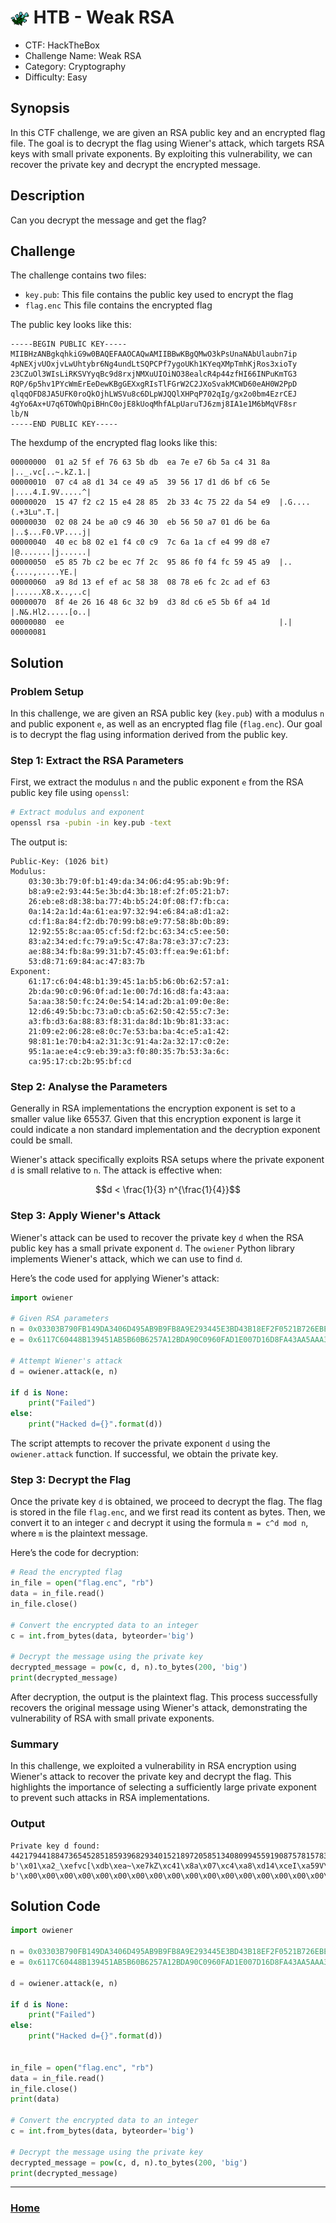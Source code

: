 # <img style="vertical-align:middle" src="/Assets/flaxa_zoom.png" width="30"  alt=""/> HTB - Weak RSA

- CTF: HackTheBox
- Challenge Name: Weak RSA
- Category: Cryptography
- Difficulty: Easy
## Synopsis

In this CTF challenge, we are given an RSA public key and an encrypted flag file. The goal is to decrypt the flag using Wiener's attack, which targets RSA keys with small private exponents. By exploiting this vulnerability, we can recover the private key and decrypt the encrypted message.

## Description

Can you decrypt the message and get the flag?
## Challenge

The challenge contains two files:

- `key.pub`: This file contains the public key used to encrypt the flag
- `flag.enc` This file contains the encrypted flag

The public key looks like this:

```
-----BEGIN PUBLIC KEY-----
MIIBHzANBgkqhkiG9w0BAQEFAAOCAQwAMIIBBwKBgQMwO3kPsUnaNAbUlaubn7ip
4pNEXjvUOxjvLwUhtybr6Ng4undLtSQPCPf7ygoUKh1KYeqXMpTmhKjRos3xioTy
23CZuOl3WIsLiRKSVYyqBc9d8rxjNMXuUIOiNO38ealcR4p44zfHI66INPuKmTG3
RQP/6p5hv1PYcWmErEeDewKBgGEXxgRIsTlFGrW2C2JXoSvakMCWD60eAH0W2PpD
qlqqOFD8JA5UFK0roQkOjhLWSVu8c6DLpWJQQlXHPqP702qIg/gx2o0bm4EzrCEJ
4gYo6Ax+U7q6TOWhQpiBHnC0ojE8kUoqMhfALpUaruTJ6zmj8IA1e1M6bMqVF8sr
lb/N
-----END PUBLIC KEY-----
```

The hexdump of the encrypted flag looks like this:

```
00000000  01 a2 5f ef 76 63 5b db  ea 7e e7 6b 5a c4 31 8a  |.._.vc[..~.kZ.1.|
00000010  07 c4 a8 d1 34 ce 49 a5  39 56 17 d1 d6 bf c6 5e  |....4.I.9V.....^|
00000020  15 47 f2 c2 15 e4 28 85  2b 33 4c 75 22 da 54 e9  |.G....(.+3Lu".T.|
00000030  02 08 24 be a0 c9 46 30  eb 56 50 a7 01 d6 be 6a  |..$...F0.VP....j|
00000040  40 ec b8 02 e1 f4 c0 c9  7c 6a 1a cf e4 99 d8 e7  |@.......|j......|
00000050  e5 85 7b c2 be ec 7f 2c  95 86 f0 f4 fc 59 45 a9  |..{....,.....YE.|
00000060  a9 8d 13 ef ef ac 58 38  08 78 e6 fc 2c ad ef 63  |......X8.x..,..c|
00000070  8f 4e 26 16 48 6c 32 b9  d3 8d c6 e5 5b 6f a4 1d  |.N&.Hl2.....[o..|
00000080  ee                                                |.|
00000081

```

## Solution

### Problem Setup

In this challenge, we are given an RSA public key (`key.pub`) with a modulus `n` and public exponent `e`, as well as an encrypted flag file (`flag.enc`). Our goal is to decrypt the flag using information derived from the public key.

### Step 1: Extract the RSA Parameters
First, we extract the modulus `n` and the public exponent `e` from the RSA public key file using `openssl`:

```bash
# Extract modulus and exponent
openssl rsa -pubin -in key.pub -text

```

The output is:

```
Public-Key: (1026 bit)
Modulus:
    03:30:3b:79:0f:b1:49:da:34:06:d4:95:ab:9b:9f:
    b8:a9:e2:93:44:5e:3b:d4:3b:18:ef:2f:05:21:b7:
    26:eb:e8:d8:38:ba:77:4b:b5:24:0f:08:f7:fb:ca:
    0a:14:2a:1d:4a:61:ea:97:32:94:e6:84:a8:d1:a2:
    cd:f1:8a:84:f2:db:70:99:b8:e9:77:58:8b:0b:89:
    12:92:55:8c:aa:05:cf:5d:f2:bc:63:34:c5:ee:50:
    83:a2:34:ed:fc:79:a9:5c:47:8a:78:e3:37:c7:23:
    ae:88:34:fb:8a:99:31:b7:45:03:ff:ea:9e:61:bf:
    53:d8:71:69:84:ac:47:83:7b
Exponent:
    61:17:c6:04:48:b1:39:45:1a:b5:b6:0b:62:57:a1:
    2b:da:90:c0:96:0f:ad:1e:00:7d:16:d8:fa:43:aa:
    5a:aa:38:50:fc:24:0e:54:14:ad:2b:a1:09:0e:8e:
    12:d6:49:5b:bc:73:a0:cb:a5:62:50:42:55:c7:3e:
    a3:fb:d3:6a:88:83:f8:31:da:8d:1b:9b:81:33:ac:
    21:09:e2:06:28:e8:0c:7e:53:ba:ba:4c:e5:a1:42:
    98:81:1e:70:b4:a2:31:3c:91:4a:2a:32:17:c0:2e:
    95:1a:ae:e4:c9:eb:39:a3:f0:80:35:7b:53:3a:6c:
    ca:95:17:cb:2b:95:bf:cd

```
### Step 2: Analyse the Parameters

Generally in RSA implementations the encryption exponent is set to a smaller value like 65537. Given that this encryption exponent is large it could indicate a non standard implementation and the decryption exponent could be small.

Wiener's attack specifically exploits RSA setups where the private exponent `d` is small relative to `n`. The attack is effective when:

```math
d < \frac{1}{3} n^{\frac{1}{4}}
```

### Step 3: Apply Wiener's Attack
Wiener's attack can be used to recover the private key `d` when the RSA public key has a small private exponent `d`. The `owiener` Python library implements Wiener's attack, which we can use to find `d`.

Here’s the code used for applying Wiener's attack:

```python
import owiener

# Given RSA parameters
n = 0x03303B790FB149DA3406D495AB9B9FB8A9E293445E3BD43B18EF2F0521B726EBE8D838BA774BB5240F08F7FBCA0A142A1D4A61EA973294E684A8D1A2CDF18A84F2DB7099B8E977588B0B891292558CAA05CF5DF2BC6334C5EE5083A234EDFC79A95C478A78E337C723AE8834FB8A9931B74503FFEA9E61BF53D8716984AC47837B
e = 0x6117C60448B139451AB5B60B6257A12BDA90C0960FAD1E007D16D8FA43AA5AAA3850FC240E5414AD2BA1090E8E12D6495BBC73A0CBA562504255C73EA3FBD36A8883F831DA8D1B9B8133AC2109E20628E80C7E53BABA4CE5A14298811E70B4A2313C914A2A3217C02E951AAEE4C9EB39A3F080357B533A6CCA9517CB2B95BFCD

# Attempt Wiener's attack
d = owiener.attack(e, n)

if d is None:
    print("Failed")
else:
    print("Hacked d={}".format(d))
```

The script attempts to recover the private exponent `d` using the `owiener.attack` function. If successful, we obtain the private key.

### Step 3: Decrypt the Flag
Once the private key `d` is obtained, we proceed to decrypt the flag. The flag is stored in the file `flag.enc`, and we first read its content as bytes. Then, we convert it to an integer `c` and decrypt it using the formula `m = c^d mod n`, where `m` is the plaintext message.

Here’s the code for decryption:

```python
# Read the encrypted flag
in_file = open("flag.enc", "rb")
data = in_file.read()
in_file.close()

# Convert the encrypted data to an integer
c = int.from_bytes(data, byteorder='big')

# Decrypt the message using the private key
decrypted_message = pow(c, d, n).to_bytes(200, 'big')
print(decrypted_message)
```

After decryption, the output is the plaintext flag. This process successfully recovers the original message using Wiener's attack, demonstrating the vulnerability of RSA with small private exponents.

### Summary
In this challenge, we exploited a vulnerability in RSA encryption using Wiener's attack to recover the private key and decrypt the flag. This highlights the importance of selecting a sufficiently large private exponent to prevent such attacks in RSA implementations.

### Output

```
Private key d found: 44217944188473654528518593968293401521897205851340809945591908757815783834933
b'\x01\xa2_\xefvc[\xdb\xea~\xe7kZ\xc41\x8a\x07\xc4\xa8\xd14\xceI\xa59V\x17\xd1\xd6\xbf\xc6^\x15G\xf2\xc2\x15\xe4(\x85+3Lu"\xdaT\xe9\x02\x08$\xbe\xa0\xc9F0\xebVP\xa7\x01\xd6\xbej@\xec\xb8\x02\xe1\xf4\xc0\xc9|j\x1a\xcf\xe4\x99\xd8\xe7\xe5\x85{\xc2\xbe\xec\x7f,\x95\x86\xf0\xf4\xfcYE\xa9\xa9\x8d\x13\xef\xef\xacX8\x08x\xe6\xfc,\xad\xefc\x8fN&\x16Hl2\xb9\xd3\x8d\xc6\xe5[o\xa4\x1d\xee'
b'\x00\x00\x00\x00\x00\x00\x00\x00\x00\x00\x00\x00\x00\x00\x00\x00\x00\x00\x00\x00\x00\x00\x00\x00\x00\x00\x00\x00\x00\x00\x00\x00\x00\x00\x00\x00\x00\x00\x00\x00\x00\x00\x00\x00\x00\x00\x00\x00\x00\x00\x00\x00\x00\x00\x00\x00\x00\x00\x00\x00\x00\x00\x00\x00\x00\x00\x00\x00\x00\x00\x00\x00\x02!\xcf\xb2\x98\x83\xb0o@\x9ag\x9aX\xa4\xe9{Dn(\xb2D\xbb\xcd\x06\x87\xd1x\xa8\xab\x87"\xbf\x86\xda\x06\xa6.\x04,\x89-)!\xb36W\x1e\x9f\xf7\xac\x9d\x89\xba\x90Q+\xacL\xfb\x8d~J9\x01\xbb\xcc\xf5\xdf\xac\x01\xb2{\xdd\xd3_\x1c\xa5SD\xa7YC\xdf\x9a\x18\xea\xdb4L\xf7\xcfU\xfa\x0b\xaap\x05\xbf\xe3/A\x00HTB{s1mpl3_Wi3n3rs_4tt4ck}'

```


## Solution Code

```python
import owiener

n = 0x03303B790FB149DA3406D495AB9B9FB8A9E293445E3BD43B18EF2F0521B726EBE8D838BA774BB5240F08F7FBCA0A142A1D4A61EA973294E684A8D1A2CDF18A84F2DB7099B8E977588B0B891292558CAA05CF5DF2BC6334C5EE5083A234EDFC79A95C478A78E337C723AE8834FB8A9931B74503FFEA9E61BF53D8716984AC47837B
e = 0x6117C60448B139451AB5B60B6257A12BDA90C0960FAD1E007D16D8FA43AA5AAA3850FC240E5414AD2BA1090E8E12D6495BBC73A0CBA562504255C73EA3FBD36A8883F831DA8D1B9B8133AC2109E20628E80C7E53BABA4CE5A14298811E70B4A2313C914A2A3217C02E951AAEE4C9EB39A3F080357B533A6CCA9517CB2B95BFCD

d = owiener.attack(e, n)

if d is None:
    print("Failed")
else:
    print("Hacked d={}".format(d))
    
    
in_file = open("flag.enc", "rb") 
data = in_file.read() 
in_file.close()
print(data)

# Convert the encrypted data to an integer
c = int.from_bytes(data, byteorder='big')

# Decrypt the message using the private key
decrypted_message = pow(c, d, n).to_bytes(200, 'big')
print(decrypted_message)
```

---
### [Home](/)